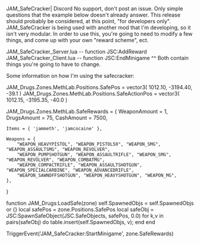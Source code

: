JAM_SafeCracker|
Discord
No support, don't post an issue. Only simple questions that the example below doesn't already answer.
This release should probably be considered, at this point, "for developers only".
JAM_SafeCracker is being used with another mod that I'm developing, so it isn't very modular. In order to use this, you're going to need to modify a few things, and come up with your own "reward scheme", ect.

JAM_SafeCracker_Server.lua -- function JSC:AddReward
JAM_SafeCracker_Client.lua -- function JSC:EndMinigame
^^ Both contain things you're going to have to change.

Some information on how I'm using the safecracker:

JAM_Drugs.Zones.MethLab.Positions.SafePos = vector3( 1012.10, -3194.40, -39.1 )
JAM_Drugs.Zones.MethLab.Positions.SafeActionPos	= vector3( 1012.15, -3195.35, -40.0 )

JAM_Drugs.Zones.MethLab.SafeRewards	= { 
	WeaponAmount 	= 1,
	DrugsAmount 	= 75,
	CashAmount 		= 7500,

	Items = { 'jammeth', 'jamcocaine' },	
		
	Weapons = { 
		"WEAPON_HEAVYPISTOL", "WEAPON_PISTOL50", "WEAPON_SMG", "WEAPON_ASSAULTSMG", "WEAPON_REVOLVER", 
		"WEAPON_PUMPSHOTGUN", "WEAPON_ASSAULTRIFLE", "WEAPON_SMG", "WEAPON_REVOLVER", "WEAPON_COMBATMG", 
		"WEAPON_COMPACTRIFLE", "WEAPON_ASSAULTSHOTGUN", "WEAPON_SPECIALCARBINE", "WEAPON_ADVANCEDRIFLE",
		"WEAPON_SAWNOFFSHOTGUN", "WEAPON_HEAVYSHOTGUN", "WEAPON_MG",
	},				
}

function JAM_Drugs:LoadSafe(zone)
	self.SpawnedObjs = self.SpawnedObjs or {}
    local safePos = zone.Positions.SafePos
    local safeObj = JSC:SpawnSafeObject(JSC.SafeObjects, safePos, 0.0)
    for k,v in pairs(safeObj) do table.insert(self.SpawnedObjs, v); end
end

TriggerEvent('JAM_SafeCracker:StartMinigame', zone.SafeRewards)
